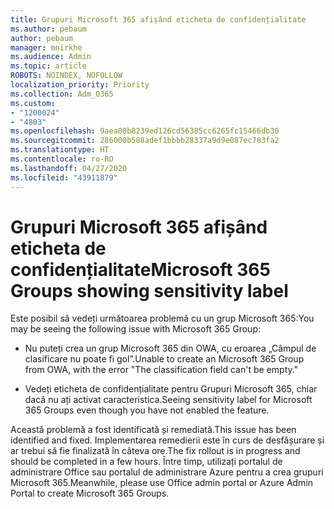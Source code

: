 ```yaml
---
title: Grupuri Microsoft 365 afișând eticheta de confidențialitate
ms.author: pebaum
author: pebaum
manager: mnirkhe
ms.audience: Admin
ms.topic: article
ROBOTS: NOINDEX, NOFOLLOW
localization_priority: Priority
ms.collection: Adm_O365
ms.custom:
- "1200024"
- "4803"
ms.openlocfilehash: 9aea00b8239ed126cd56385cc6265fc15466db30
ms.sourcegitcommit: 286000b588adef1bbbb28337a9d9e087ec783fa2
ms.translationtype: HT
ms.contentlocale: ro-RO
ms.lasthandoff: 04/27/2020
ms.locfileid: "43911879"
---
```

# <a name="microsoft-365-groups-showing-sensitivity-label"></a><span data-ttu-id="05bd9-102">Grupuri Microsoft 365 afișând eticheta de confidențialitate</span><span class="sxs-lookup"><span data-stu-id="05bd9-102">Microsoft 365 Groups showing sensitivity label</span></span>

<span data-ttu-id="05bd9-103">Este posibil să vedeți următoarea problemă cu un grup Microsoft 365:</span><span class="sxs-lookup"><span data-stu-id="05bd9-103">You may be seeing the following issue with Microsoft 365 Group:</span></span>

- <span data-ttu-id="05bd9-104">Nu puteți crea un grup Microsoft 365 din OWA, cu eroarea „Câmpul de clasificare nu poate fi gol”.</span><span class="sxs-lookup"><span data-stu-id="05bd9-104">Unable to create an Microsoft 365 Group from OWA, with the error "The classification field can't be empty."</span></span>

- <span data-ttu-id="05bd9-105">Vedeți eticheta de confidențialitate pentru Grupuri Microsoft 365, chiar dacă nu ați activat caracteristica.</span><span class="sxs-lookup"><span data-stu-id="05bd9-105">Seeing sensitivity label for Microsoft 365 Groups even though you have not enabled the feature.</span></span>

<span data-ttu-id="05bd9-106">Această problemă a fost identificată și remediată.</span><span class="sxs-lookup"><span data-stu-id="05bd9-106">This issue has been identified and fixed.</span></span> <span data-ttu-id="05bd9-107">Implementarea remedierii este în curs de desfășurare și ar trebui să fie finalizată în câteva ore.</span><span class="sxs-lookup"><span data-stu-id="05bd9-107">The fix rollout is in progress and should be completed in a few hours.</span></span> <span data-ttu-id="05bd9-108">Între timp, utilizați portalul de administrare Office sau portalul de administrare Azure pentru a crea grupuri Microsoft 365.</span><span class="sxs-lookup"><span data-stu-id="05bd9-108">Meanwhile, please use Office admin portal or Azure Admin Portal to create Microsoft 365 Groups.</span></span>  
